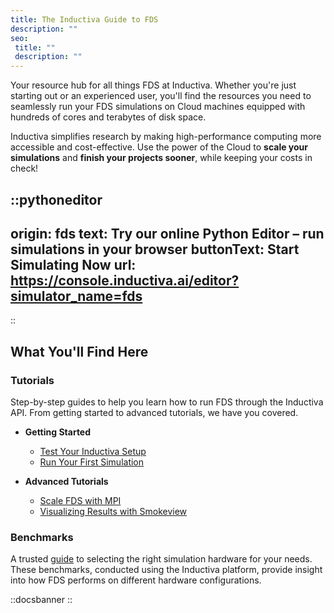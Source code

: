 ```yaml
---
title: The Inductiva Guide to FDS
description: ""
seo:
 title: ""
 description: ""
---
```


Your resource hub for all things FDS at Inductiva. Whether you're just starting out or an experienced user, you'll find the resources you need to seamlessly run your FDS simulations on Cloud machines equipped with hundreds of cores and terabytes of disk space.

Inductiva simplifies research by making high-performance computing more accessible and cost-effective. Use the power of the Cloud to **scale your simulations** and **finish your projects sooner**, while keeping your costs in check!

::pythoneditor
---
origin: fds
text: Try our online Python Editor – run simulations in your browser
buttonText: Start Simulating Now
url: https://console.inductiva.ai/editor?simulator_name=fds
---
::

## What You'll Find Here

### Tutorials
Step-by-step guides to help you learn how to run FDS through the Inductiva API. From getting started to advanced tutorials, we have you covered.

* **Getting Started**
    - [Test Your Inductiva Setup](/guides/fds/tutorials/setup-test)
    - [Run Your First Simulation](/guides/fds/tutorials/quick-start)

* **Advanced Tutorials**
    - [Scale FDS with MPI](/guides/fds/tutorials/scaling-with-mpi)
    - [Visualizing Results with Smokeview](/guides/fds/visualization/smokeview)

### Benchmarks
A trusted [guide](/guides/fds/benchmarks/parallelization-benchmarks) to selecting the right simulation hardware for your needs. These benchmarks, conducted using the Inductiva platform, provide insight into how FDS performs on different hardware configurations.

::docsbanner
::
